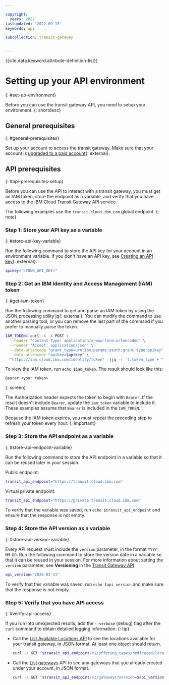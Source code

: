 ```yaml
---

copyright:
  years: 2022
lastupdated: "2022-09-15"
keywords: api

subcollection: transit-gateway


---
```


{{site.data.keyword.attribute-definition-list}}

# Setting up your API environment
{: #set-up-environment}

Before you can use the transit gateway API, you need to setup your environment.
{: shortdesc}

## General prerequisites
{: #general-prerequisites}

Set up your account to access the transit gateway. Make sure that your account is [upgraded to a paid account](/docs/account?topic=account-accountfaqs#changeacct){: external}.

## API prerequisites
{: #api-prerequisites-setup}

Before you can use the API to interact with a transit gateway, you must get an IAM token, store the endpoint as a variable, and verify that you have access to the IBM Cloud Transit Gateway API service.

The following examples use the `transit.cloud.ibm.com` global endpoint.
{: note}

### Step 1: Store your API key as a variable
{: #store-api-key-variable}

Run the following command to store the API key for your account in an environment variable. If you don't have an API key, see [Creating an API key](/docs/account?topic=account-userapikey#create_user_key){: external}.

```sh
apikey="<YOUR_API_KEY>"
```

### Step 2: Get an IBM Identity and Access Management (IAM) token
{: #get-iam-token}

Run the following command to get and parse an IAM token by using the JSON processing utility [jq](https://stedolan.github.io/jq/){: external}. You can modify the command to use another parsing tool, or you can remove the last part of the command if you prefer to manually parse the token.

```sh
IAM_TOKEN=`curl -k -X POST \
  --header "Content-Type: application/x-www-form-urlencoded" \
  --header "Accept: application/json" \
  --data-urlencode "grant_type=urn:ibm:params:oauth:grant-type:apikey" \
  --data-urlencode "apikey=$apikey" \
  "https://iam.cloud.ibm.com/identity/token"  |jq -r '(.token_type + " " + .access_token)'`
```

To view the IAM token, run ``echo $iam_token``. The result should look like this:

```text
Bearer <your token>
```
{: screen}

The Authorization header expects the token to begin with `Bearer`. If the result doesn't include `Bearer`, update the `iam_token` variable to include it. These examples assume that `Bearer` is included in the `IAM_TOKEN`.

Because the IAM token expires, you must repeat the preceding step to refresh your token every hour.
{: important}

### Step 3: Store the API endpoint as a variable
{: #store-api-endpoint-variable}

Run the following command to store the API endpoint in a variable so that it can be reused later in your session.  

Public endpoint:

```sh
transit_api_endpoint="https://transit.cloud.ibm.com"
```

Virtual private endpoint:

```sh
transit_api_endpoint="https://private.transit.cloud.ibm.com"
```

To verify that the variable was saved, run `echo $transit_api_endpoint` and ensure that the response is not empty.

### Step 4: Store the API version as a variable
{: #store-api-version-variable}

Every API request must include the `version` parameter, in the format `YYYY-MM-DD`. Run the following command to store the version date in a variable so that it can be reused in your session. For more information about setting the `version` parameter, see **Versioning** in the [Transit Gateway API](https://{DomainName}/apidocs/transit-gateway#versioning)

```sh
api_version="2020-03-31"
```

To verify that this variable was saved, run ``echo $api_version`` and make sure that the response is not empty.

### Step 5: Verify that you have API access
{: #verify-api-access}

If you run into unexpected results, add the `--verbose` (debug) flag after the `curl` command to obtain detailed logging information.
{: tip}

* Call the [List Available Locations API](/apidocs/transit-gateway#list-offering-type-locations) to see the locations available for your transit gateway, in JSON format. At least one object should return. 

    ```sh
    curl -X GET "$transit_api_endpoint/v1/offering_types/dedicated/locations?version=$api_version"   -H "Authorization: $IAM_TOKEN"
    ```

* Call the [List gateways](/apidocs/transit-gateway#list-gateways) API to see any gateways that you already created under your account, in JSON format.

    ```sh
    curl -X GET "$transit_api_endpoint/v1/gateways?version=$api_version"   -H "Authorization: $IAM_TOKEN"
    ```
